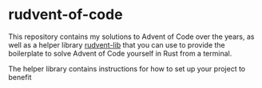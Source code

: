 # rudvent-of-code

This repository contains my solutions to Advent of Code over the years, as well as a helper library [rudvent-lib](https://github.com/3tilley/rudvent-of-code/tree/main/rudvent-lib) that you can use to provide the boilerplate
to solve Advent of Code yourself in Rust from a terminal.

The helper library contains instructions for how to set up your project to benefit
